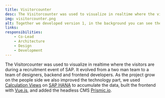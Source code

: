 ```yaml
---
title: Visitorcounter
desc: The Visitorcounter was used to visualize in realtime where the visitors are during a recruitment event of SAP. It evolved from a two man team to a team of designers, backend and frontend developers. As the project grow on the people side we also improved the technology part, we used Calculation Views on SAP HANA to accumulate the data, built the frontend with Vue.js, and added the headless CMS Prismic.io. 
img: visitorcounter.png
alt: Together we developed version 1, in the background you can see the actual product.
links:
responsibilities:
    - Co-Lead
    - Architecture
    - Design
    - Development
---
```


The Visitorcounter was used to visualize in realtime where the visitors are during a recruitment event of SAP. It evolved from a two man team to a team of designers, backend and frontend developers. As the project grow on the people side we also improved the technology part, we used [Calculation Views](https://help.sap.com/viewer/fc5ace7a367c434190a8047881f92ed8/2.0.03/en-US/d60ad1f0bb571014af49c9db1740d68c.html) on [SAP HANA](https://www.sap.com/products/hana.html) to accumulate the data, built the frontend with [Vue.js](https://vuejs.org/), and added the headless CMS [Prismic.io](http://prismic.io/).
